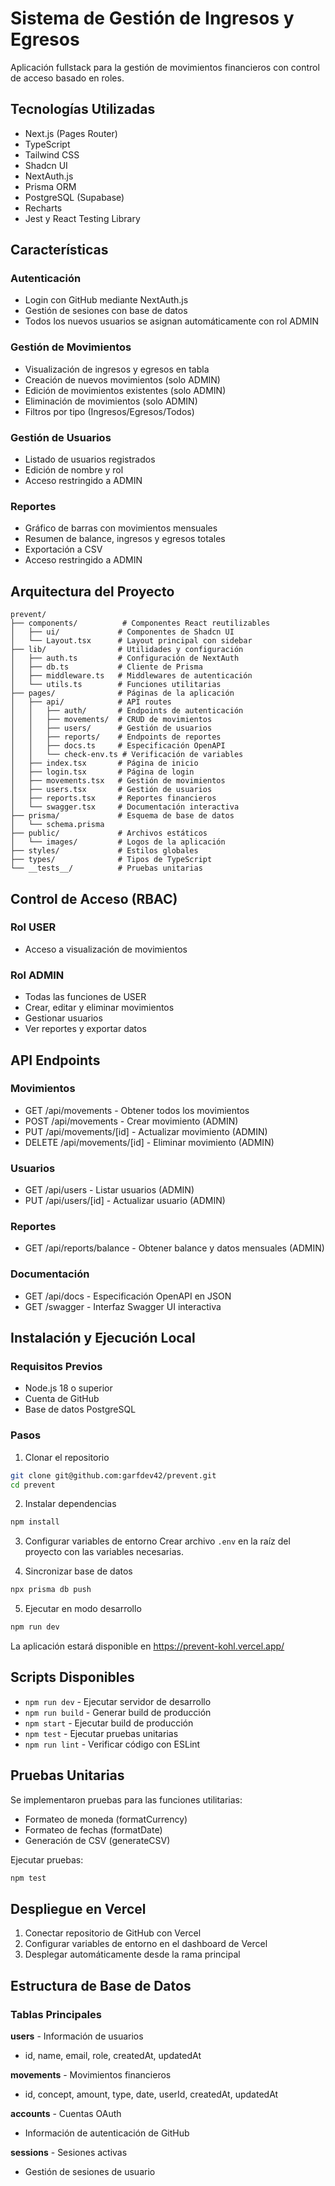 # Sistema de Gestión de Ingresos y Egresos

Aplicación fullstack para la gestión de movimientos financieros con control de acceso basado en roles.

## Tecnologías Utilizadas

- Next.js (Pages Router)
- TypeScript
- Tailwind CSS
- Shadcn UI
- NextAuth.js
- Prisma ORM
- PostgreSQL (Supabase)
- Recharts
- Jest y React Testing Library

## Características

### Autenticación

- Login con GitHub mediante NextAuth.js
- Gestión de sesiones con base de datos
- Todos los nuevos usuarios se asignan automáticamente con rol ADMIN

### Gestión de Movimientos

- Visualización de ingresos y egresos en tabla
- Creación de nuevos movimientos (solo ADMIN)
- Edición de movimientos existentes (solo ADMIN)
- Eliminación de movimientos (solo ADMIN)
- Filtros por tipo (Ingresos/Egresos/Todos)

### Gestión de Usuarios

- Listado de usuarios registrados
- Edición de nombre y rol
- Acceso restringido a ADMIN

### Reportes

- Gráfico de barras con movimientos mensuales
- Resumen de balance, ingresos y egresos totales
- Exportación a CSV
- Acceso restringido a ADMIN

## Arquitectura del Proyecto

```
prevent/
├── components/          # Componentes React reutilizables
│   ├── ui/             # Componentes de Shadcn UI
│   └── Layout.tsx      # Layout principal con sidebar
├── lib/                # Utilidades y configuración
│   ├── auth.ts         # Configuración de NextAuth
│   ├── db.ts           # Cliente de Prisma
│   ├── middleware.ts   # Middlewares de autenticación
│   └── utils.ts        # Funciones utilitarias
├── pages/              # Páginas de la aplicación
│   ├── api/            # API routes
│   │   ├── auth/       # Endpoints de autenticación
│   │   ├── movements/  # CRUD de movimientos
│   │   ├── users/      # Gestión de usuarios
│   │   ├── reports/    # Endpoints de reportes
│   │   ├── docs.ts     # Especificación OpenAPI
│   │   └── check-env.ts # Verificación de variables
│   ├── index.tsx       # Página de inicio
│   ├── login.tsx       # Página de login
│   ├── movements.tsx   # Gestión de movimientos
│   ├── users.tsx       # Gestión de usuarios
│   ├── reports.tsx     # Reportes financieros
│   └── swagger.tsx     # Documentación interactiva
├── prisma/             # Esquema de base de datos
│   └── schema.prisma
├── public/             # Archivos estáticos
│   └── images/         # Logos de la aplicación
├── styles/             # Estilos globales
├── types/              # Tipos de TypeScript
└── __tests__/          # Pruebas unitarias
```

## Control de Acceso (RBAC)

### Rol USER

- Acceso a visualización de movimientos

### Rol ADMIN

- Todas las funciones de USER
- Crear, editar y eliminar movimientos
- Gestionar usuarios
- Ver reportes y exportar datos

## API Endpoints

### Movimientos

- GET /api/movements - Obtener todos los movimientos
- POST /api/movements - Crear movimiento (ADMIN)
- PUT /api/movements/[id] - Actualizar movimiento (ADMIN)
- DELETE /api/movements/[id] - Eliminar movimiento (ADMIN)

### Usuarios

- GET /api/users - Listar usuarios (ADMIN)
- PUT /api/users/[id] - Actualizar usuario (ADMIN)

### Reportes

- GET /api/reports/balance - Obtener balance y datos mensuales (ADMIN)

### Documentación

- GET /api/docs - Especificación OpenAPI en JSON
- GET /swagger - Interfaz Swagger UI interactiva

## Instalación y Ejecución Local

### Requisitos Previos

- Node.js 18 o superior
- Cuenta de GitHub
- Base de datos PostgreSQL

### Pasos

1. Clonar el repositorio

```bash
git clone git@github.com:garfdev42/prevent.git
cd prevent
```

2. Instalar dependencias

```bash
npm install
```

3. Configurar variables de entorno
   Crear archivo `.env` en la raíz del proyecto con las variables necesarias.

4. Sincronizar base de datos

```bash
npx prisma db push
```

5. Ejecutar en modo desarrollo

```bash
npm run dev
```

La aplicación estará disponible en https://prevent-kohl.vercel.app/

## Scripts Disponibles

- `npm run dev` - Ejecutar servidor de desarrollo
- `npm run build` - Generar build de producción
- `npm start` - Ejecutar build de producción
- `npm test` - Ejecutar pruebas unitarias
- `npm run lint` - Verificar código con ESLint

## Pruebas Unitarias

Se implementaron pruebas para las funciones utilitarias:

- Formateo de moneda (formatCurrency)
- Formateo de fechas (formatDate)
- Generación de CSV (generateCSV)

Ejecutar pruebas:

```bash
npm test
```

## Despliegue en Vercel

1. Conectar repositorio de GitHub con Vercel
2. Configurar variables de entorno en el dashboard de Vercel
3. Desplegar automáticamente desde la rama principal

## Estructura de Base de Datos

### Tablas Principales

**users** - Información de usuarios

- id, name, email, role, createdAt, updatedAt

**movements** - Movimientos financieros

- id, concept, amount, type, date, userId, createdAt, updatedAt

**accounts** - Cuentas OAuth

- Información de autenticación de GitHub

**sessions** - Sesiones activas

- Gestión de sesiones de usuario
